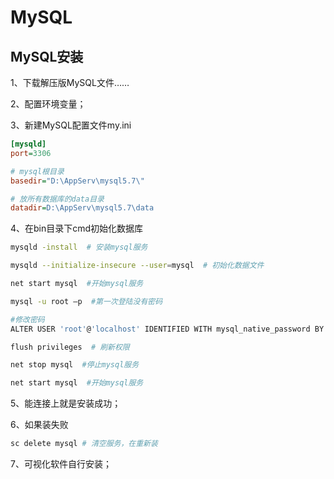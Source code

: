 # MySQL

## MySQL安装

1、下载解压版MySQL文件……

2、配置环境变量；

3、新建MySQL配置文件my.ini

```ini
[mysqld]
port=3306

# mysql根目录
basedir="D:\AppServ\mysql5.7\"

# 放所有数据库的data目录
datadir=D:\AppServ\mysql5.7\data
```

4、在bin目录下cmd初始化数据库

```bash
mysqld -install  # 安装mysql服务

mysqld --initialize-insecure --user=mysql  # 初始化数据文件

net start mysql  #开始mysql服务

mysql -u root –p  #第一次登陆没有密码

#修改密码
ALTER USER 'root'@'localhost' IDENTIFIED WITH mysql_native_password BY '你的密码';

flush privileges  # 刷新权限

net stop mysql  #停止mysql服务

net start mysql  #开始mysql服务
```

5、能连接上就是安装成功；

6、如果装失败

```bash
sc delete mysql # 清空服务，在重新装
```

7、可视化软件自行安装；